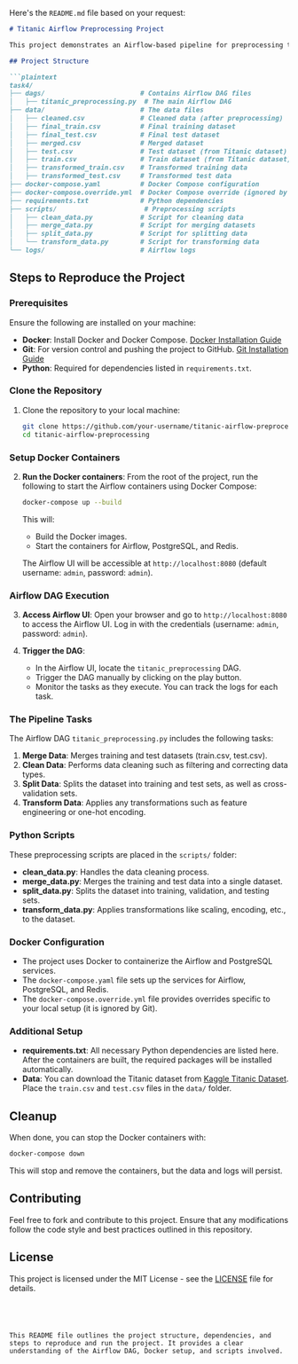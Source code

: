 Here's the `README.md` file based on your request:

```markdown
# Titanic Airflow Preprocessing Project

This project demonstrates an Airflow-based pipeline for preprocessing the Titanic dataset. The pipeline consists of multiple tasks that include merging, cleaning, transforming, and splitting the dataset into train and test sets. The project uses Docker for containerization, with all dependencies specified in `requirements.txt`.

## Project Structure

```plaintext
task4/
├── dags/                        # Contains Airflow DAG files
│   ├── titanic_preprocessing.py  # The main Airflow DAG
├── data/                        # The data files
│   ├── cleaned.csv              # Cleaned data (after preprocessing)
│   ├── final_train.csv          # Final training dataset
│   ├── final_test.csv           # Final test dataset
│   ├── merged.csv               # Merged dataset
│   ├── test.csv                 # Test dataset (from Titanic dataset)
│   ├── train.csv                # Train dataset (from Titanic dataset)
│   ├── transformed_train.csv    # Transformed training data
│   ├── transformed_test.csv     # Transformed test data
├── docker-compose.yaml          # Docker Compose configuration
├── docker-compose.override.yml  # Docker Compose override (ignored by Git)
├── requirements.txt             # Python dependencies
├── scripts/                      # Preprocessing scripts
│   ├── clean_data.py            # Script for cleaning data
│   ├── merge_data.py            # Script for merging datasets
│   ├── split_data.py            # Script for splitting data
│   └── transform_data.py        # Script for transforming data
└── logs/                        # Airflow logs
```

## Steps to Reproduce the Project

### Prerequisites

Ensure the following are installed on your machine:
- **Docker**: Install Docker and Docker Compose. [Docker Installation Guide](https://docs.docker.com/get-docker/)
- **Git**: For version control and pushing the project to GitHub. [Git Installation Guide](https://git-scm.com/book/en/v2/Getting-Started-Installing-Git)
- **Python**: Required for dependencies listed in `requirements.txt`.

### Clone the Repository

1. Clone the repository to your local machine:
   ```bash
   git clone https://github.com/your-username/titanic-airflow-preprocessing.git
   cd titanic-airflow-preprocessing
   ```

### Setup Docker Containers

2. **Run the Docker containers**:
   From the root of the project, run the following to start the Airflow containers using Docker Compose:
   ```bash
   docker-compose up --build
   ```
   This will:
   - Build the Docker images.
   - Start the containers for Airflow, PostgreSQL, and Redis.
   
   The Airflow UI will be accessible at `http://localhost:8080` (default username: `admin`, password: `admin`).

### Airflow DAG Execution

3. **Access Airflow UI**:
   Open your browser and go to `http://localhost:8080` to access the Airflow UI. Log in with the credentials (username: `admin`, password: `admin`).

4. **Trigger the DAG**:
   - In the Airflow UI, locate the `titanic_preprocessing` DAG.
   - Trigger the DAG manually by clicking on the play button.
   - Monitor the tasks as they execute. You can track the logs for each task.

### The Pipeline Tasks

The Airflow DAG `titanic_preprocessing.py` includes the following tasks:

1. **Merge Data**: Merges training and test datasets (train.csv, test.csv).
2. **Clean Data**: Performs data cleaning such as filtering and correcting data types.
3. **Split Data**: Splits the dataset into training and test sets, as well as cross-validation sets.
4. **Transform Data**: Applies any transformations such as feature engineering or one-hot encoding.

### Python Scripts

These preprocessing scripts are placed in the `scripts/` folder:

- **clean_data.py**: Handles the data cleaning process.
- **merge_data.py**: Merges the training and test data into a single dataset.
- **split_data.py**: Splits the dataset into training, validation, and testing sets.
- **transform_data.py**: Applies transformations like scaling, encoding, etc., to the dataset.

### Docker Configuration

- The project uses Docker to containerize the Airflow and PostgreSQL services.
- The `docker-compose.yaml` file sets up the services for Airflow, PostgreSQL, and Redis.
- The `docker-compose.override.yml` file provides overrides specific to your local setup (it is ignored by Git).

### Additional Setup

- **requirements.txt**: All necessary Python dependencies are listed here. After the containers are built, the required packages will be installed automatically.
- **Data**: You can download the Titanic dataset from [Kaggle Titanic Dataset](https://www.kaggle.com/c/titanic/data). Place the `train.csv` and `test.csv` files in the `data/` folder.

## Cleanup

When done, you can stop the Docker containers with:
```bash
docker-compose down
```
This will stop and remove the containers, but the data and logs will persist.

## Contributing

Feel free to fork and contribute to this project. Ensure that any modifications follow the code style and best practices outlined in this repository.

## License

This project is licensed under the MIT License - see the [LICENSE](LICENSE) file for details.
```




This README file outlines the project structure, dependencies, and steps to reproduce and run the project. It provides a clear understanding of the Airflow DAG, Docker setup, and scripts involved.
